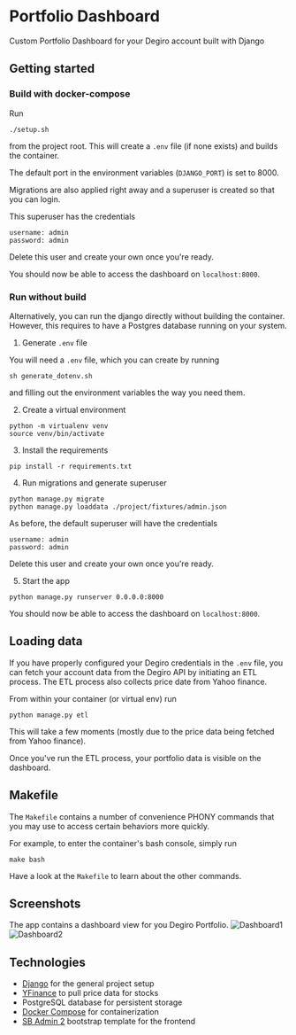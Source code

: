 # Portfolio Dashboard
Custom Portfolio Dashboard for your Degiro account built with Django

## Getting started

### Build with docker-compose
Run

```shell
./setup.sh
```

from the project root. This will create a `.env` file (if none exists) and builds the container.

The default port in the environment variables (`DJANGO_PORT`) is set to 8000.

Migrations are also applied right away and a superuser is created so that you can login.

This superuser has the credentials

```
username: admin
password: admin
```

Delete this user and create your own once you're ready.

You should now be able to access the dashboard on `localhost:8000`.


### Run without build

Alternatively, you can run the django directly without building the container. However, 
this requires to have a Postgres database running on your system. 

1. Generate `.env` file
   
You will need a `.env` file, which you can create by running

```shell
sh generate_dotenv.sh
```

and filling out the environment variables the way you need them.

2. Create a virtual environment

```shell
python -m virtualenv venv
source venv/bin/activate
```

3. Install the requirements
```shell
pip install -r requirements.txt
```

4. Run migrations and generate superuser
```shell
python manage.py migrate
python manage.py loaddata ./project/fixtures/admin.json
```

As before, the default superuser will have the credentials

```
username: admin
password: admin
```

Delete this user and create your own once you're ready.

5. Start the app
```shell
python manage.py runserver 0.0.0.0:8000
```

You should now be able to access the dashboard on `localhost:8000`.

## Loading data

If you have properly configured your Degiro credentials in the `.env` file, you can fetch your 
account data from the Degiro API by initiating an ETL process. The ETL process also collects price 
date from Yahoo finance. 

From within your container (or virtual env) run

```shell
python manage.py etl 
```

This will take a few moments (mostly due to the price data being fetched from Yahoo finance).

Once you've run the ETL process, your portfolio data is visible on the dashboard.

## Makefile

The `Makefile` contains a number of convenience PHONY commands that you may use to access certain 
behaviors more quickly.

For example, to enter the container's bash console, simply run

```shell
make bash
```

Have a look at the `Makefile` to learn about the other commands.

## Screenshots
The app contains a dashboard view for you Degiro Portfolio.
![Dashboard1](resources/screenshots/dashboard1.png)
![Dashboard2](resources/screenshots/dashboard2.png)

## Technologies
- [Django](https://www.djangoproject.com/) for the general project setup
- [YFinance](https://github.com/ranaroussi/yfinance) to pull price data for stocks
- PostgreSQL database for persistent storage
- [Docker Compose](https://docs.docker.com/compose/) for containerization
- [SB Admin 2](https://startbootstrap.com/theme/sb-admin-2) bootstrap template for the frontend
